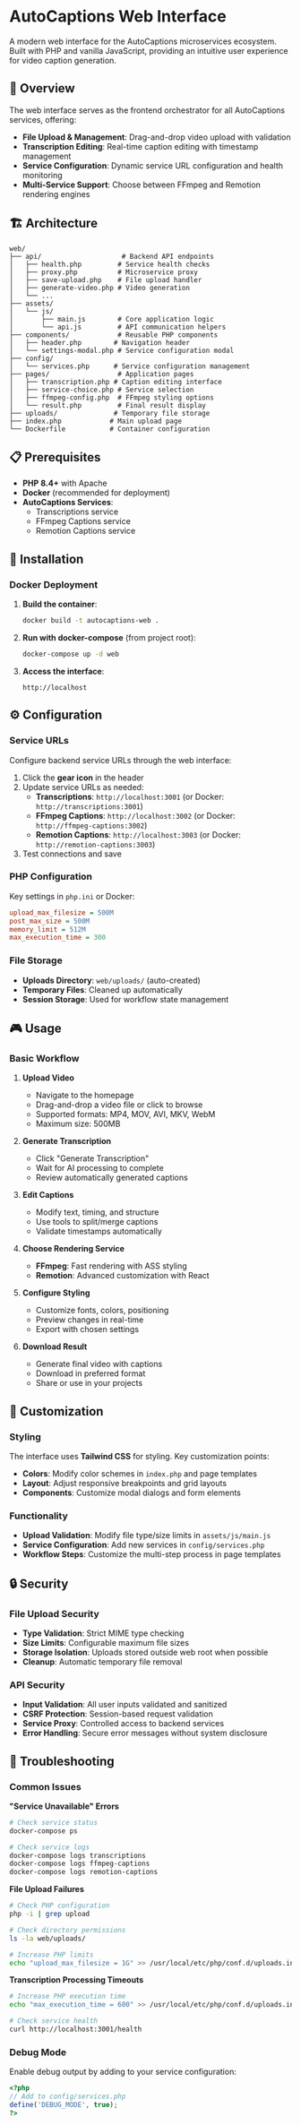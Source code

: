 # AutoCaptions Web Interface

A modern web interface for the AutoCaptions microservices ecosystem. Built with PHP and vanilla JavaScript, providing an intuitive user experience for video caption generation.

## 🎯 Overview

The web interface serves as the frontend orchestrator for all AutoCaptions services, offering:

- **File Upload & Management**: Drag-and-drop video upload with validation
- **Transcription Editing**: Real-time caption editing with timestamp management
- **Service Configuration**: Dynamic service URL configuration and health monitoring
- **Multi-Service Support**: Choose between FFmpeg and Remotion rendering engines

## 🏗️ Architecture

```
web/
├── api/                    # Backend API endpoints
│   ├── health.php         # Service health checks
│   ├── proxy.php          # Microservice proxy
│   ├── save-upload.php    # File upload handler
│   ├── generate-video.php # Video generation
│   └── ...
├── assets/
│   └── js/
│       ├── main.js        # Core application logic
│       └── api.js         # API communication helpers
├── components/            # Reusable PHP components
│   ├── header.php        # Navigation header
│   └── settings-modal.php # Service configuration modal
├── config/
│   └── services.php      # Service configuration management
├── pages/                 # Application pages
│   ├── transcription.php # Caption editing interface
│   ├── service-choice.php # Service selection
│   ├── ffmpeg-config.php  # FFmpeg styling options
│   └── result.php         # Final result display
├── uploads/              # Temporary file storage
├── index.php            # Main upload page
└── Dockerfile           # Container configuration
```

## 📋 Prerequisites

- **PHP 8.4+** with Apache
- **Docker** (recommended for deployment)
- **AutoCaptions Services**:
  - Transcriptions service
  - FFmpeg Captions service
  - Remotion Captions service

## 🔧 Installation

### Docker Deployment

1. **Build the container**:
   ```bash
   docker build -t autocaptions-web .
   ```

2. **Run with docker-compose** (from project root):
   ```bash
   docker-compose up -d web
   ```

3. **Access the interface**:
   ```
   http://localhost
   ```

## ⚙️ Configuration

### Service URLs

Configure backend service URLs through the web interface:

1. Click the **gear icon** in the header
2. Update service URLs as needed:
   - **Transcriptions**: `http://localhost:3001` (or Docker: `http://transcriptions:3001`)
   - **FFmpeg Captions**: `http://localhost:3002` (or Docker: `http://ffmpeg-captions:3002`)
   - **Remotion Captions**: `http://localhost:3003` (or Docker: `http://remotion-captions:3003`)
3. Test connections and save

### PHP Configuration

Key settings in `php.ini` or Docker:

```ini
upload_max_filesize = 500M
post_max_size = 500M
memory_limit = 512M
max_execution_time = 300
```

### File Storage

- **Uploads Directory**: `web/uploads/` (auto-created)
- **Temporary Files**: Cleaned up automatically
- **Session Storage**: Used for workflow state management

## 🎮 Usage

### Basic Workflow

1. **Upload Video**
   - Navigate to the homepage
   - Drag-and-drop a video file or click to browse
   - Supported formats: MP4, MOV, AVI, MKV, WebM
   - Maximum size: 500MB

2. **Generate Transcription**
   - Click "Generate Transcription"
   - Wait for AI processing to complete
   - Review automatically generated captions

3. **Edit Captions**
   - Modify text, timing, and structure
   - Use tools to split/merge captions
   - Validate timestamps automatically

4. **Choose Rendering Service**
   - **FFmpeg**: Fast rendering with ASS styling
   - **Remotion**: Advanced customization with React

5. **Configure Styling**
   - Customize fonts, colors, positioning
   - Preview changes in real-time
   - Export with chosen settings

6. **Download Result**
   - Generate final video with captions
   - Download in preferred format
   - Share or use in your projects

## 🎨 Customization

### Styling

The interface uses **Tailwind CSS** for styling. Key customization points:

- **Colors**: Modify color schemes in `index.php` and page templates
- **Layout**: Adjust responsive breakpoints and grid layouts
- **Components**: Customize modal dialogs and form elements

### Functionality

- **Upload Validation**: Modify file type/size limits in `assets/js/main.js`
- **Service Configuration**: Add new services in `config/services.php`
- **Workflow Steps**: Customize the multi-step process in page templates

## 🔒 Security

### File Upload Security

- **Type Validation**: Strict MIME type checking
- **Size Limits**: Configurable maximum file sizes
- **Storage Isolation**: Uploads stored outside web root when possible
- **Cleanup**: Automatic temporary file removal

### API Security

- **Input Validation**: All user inputs validated and sanitized
- **CSRF Protection**: Session-based request validation
- **Service Proxy**: Controlled access to backend services
- **Error Handling**: Secure error messages without system disclosure

## 🚨 Troubleshooting

### Common Issues

**"Service Unavailable" Errors**
```bash
# Check service status
docker-compose ps

# Check service logs
docker-compose logs transcriptions
docker-compose logs ffmpeg-captions
docker-compose logs remotion-captions
```

**File Upload Failures**
```bash
# Check PHP configuration
php -i | grep upload

# Check directory permissions
ls -la web/uploads/

# Increase PHP limits
echo "upload_max_filesize = 1G" >> /usr/local/etc/php/conf.d/uploads.ini
```

**Transcription Processing Timeouts**
```bash
# Increase PHP execution time
echo "max_execution_time = 600" >> /usr/local/etc/php/conf.d/uploads.ini

# Check service health
curl http://localhost:3001/health
```

### Debug Mode

Enable debug output by adding to your service configuration:

```php
<?php
// Add to config/services.php
define('DEBUG_MODE', true);
?>
```
